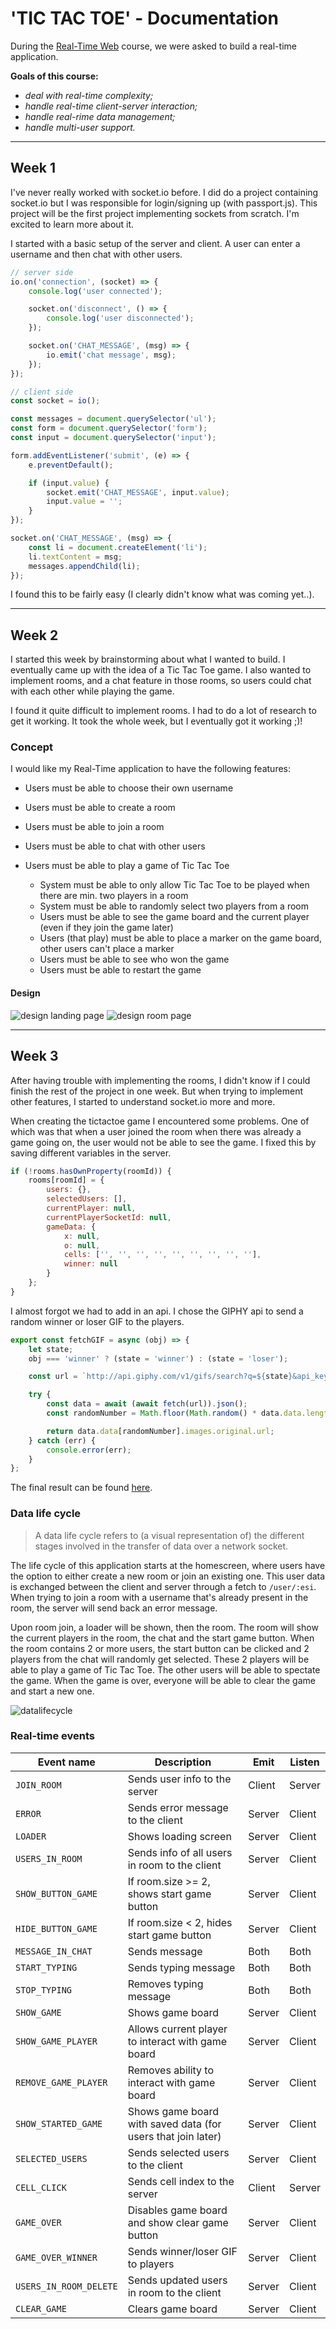 # 'TIC TAC TOE' - Documentation

During the [Real-Time Web](https://github.com/cmda-minor-web/real-time-web-2223) course, we were asked to build a real-time application.

**Goals of this course:**

-   _deal with real-time complexity;_
-   _handle real-time client-server interaction;_
-   _handle real-rime data management;_
-   _handle multi-user support._

---

## Week 1

I've never really worked with socket.io before. I did do a project containing socket.io but I was responsible for login/signing up (with passport.js). This project will be the first project implementing sockets from scratch. I'm excited to learn more about it.

I started with a basic setup of the server and client. A user can enter a username and then chat with other users.

```js
// server side
io.on('connection', (socket) => {
	console.log('user connected');

	socket.on('disconnect', () => {
		console.log('user disconnected');
	});

	socket.on('CHAT_MESSAGE', (msg) => {
		io.emit('chat message', msg);
	});
});
```

```js
// client side
const socket = io();

const messages = document.querySelector('ul');
const form = document.querySelector('form');
const input = document.querySelector('input');

form.addEventListener('submit', (e) => {
	e.preventDefault();

	if (input.value) {
		socket.emit('CHAT_MESSAGE', input.value);
		input.value = '';
	}
});

socket.on('CHAT_MESSAGE', (msg) => {
	const li = document.createElement('li');
	li.textContent = msg;
	messages.appendChild(li);
});
```

I found this to be fairly easy (I clearly didn't know what was coming yet..).

---

## Week 2

I started this week by brainstorming about what I wanted to build. I eventually came up with the idea of a Tic Tac Toe game. I also wanted to implement rooms, and a chat feature in those rooms, so users could chat with each other while playing the game.

I found it quite difficult to implement rooms. I had to do a lot of research to get it working. It took the whole week, but I eventually got it working ;)!

### Concept

I would like my Real-Time application to have the following features:

-   Users must be able to choose their own username
-   Users must be able to create a room
-   Users must be able to join a room
-   Users must be able to chat with other users
-   Users must be able to play a game of Tic Tac Toe

    -   System must be able to only allow Tic Tac Toe to be played when there are min. two players in a room
    -   System must be able to randomly select two players from a room
    -   Users must be able to see the game board and the current player (even if they join the game later)
    -   Users (that play) must be able to place a marker on the game board, other users can't place a marker
    -   Users must be able to see who won the game
    -   Users must be able to restart the game

#### Design

![design landing page](https://github.com/ninadepina/tic-tac-toe/assets/89778503/33cf9b82-1179-47b0-bf8e-7a2d79e4a719)
![design room page](https://github.com/ninadepina/tic-tac-toe/assets/89778503/5e61beb8-61ff-434d-9196-0a7123e4cde8)

---

## Week 3

After having trouble with implementing the rooms, I didn't know if I could finish the rest of the project in one week. But when trying to implement other features, I started to understand socket.io more and more.

When creating the tictactoe game I encountered some problems. One of which was that when a user joined the room when there was already a game going on, the user would not be able to see the game. I fixed this by saving different variables in the server.

```js
if (!rooms.hasOwnProperty(roomId)) {
	rooms[roomId] = {
		users: {},
		selectedUsers: [],
		currentPlayer: null,
		currentPlayerSocketId: null,
		gameData: {
			x: null,
			o: null,
			cells: ['', '', '', '', '', '', '', '', ''],
			winner: null
		}
	};
}
```

I almost forgot we had to add in an api. I chose the GIPHY api to send a random winner or loser GIF to the players.

```js
export const fetchGIF = async (obj) => {
	let state;
	obj === 'winner' ? (state = 'winner') : (state = 'loser');

	const url = `http://api.giphy.com/v1/gifs/search?q=${state}&api_key=454o81odJoh3KwZ3JkOnWu33emb4oRy8&limit=50`;

	try {
		const data = await (await fetch(url)).json();
		const randomNumber = Math.floor(Math.random() * data.data.length);

		return data.data[randomNumber].images.original.url;
	} catch (err) {
		console.error(err);
	}
};
```

The final result can be found [here](https://tictactoe-ninadepina.up.railway.app/).

### Data life cycle

> A data life cycle refers to (a visual representation of) the different stages involved in the transfer of data over a network socket.

The life cycle of this application starts at the homescreen, where users have the option to either create a new room or join an existing one. This user data is exchanged between the client and server through a fetch to `/user/:esi`. When trying to join a room with a username that's already present in the room, the server will send back an error message.

Upon room join, a loader will be shown, then the room. The room will show the current players in the room, the chat and the start game button. When the room contains 2 or more users, the start button can be clicked and 2 players from the chat will randomly get selected. These 2 players will be able to play a game of Tic Tac Toe. The other users will be able to spectate the game. When the game is over, everyone will be able to clear the game and start a new one.

![datalifecycle](https://github.com/ninadepina/tic-tac-toe/assets/89778503/3070fd8a-8f73-409d-9a81-65ad77796724)

### Real-time events

| Event name             | Description                                                  | Emit   | Listen |
| ---------------------- | ------------------------------------------------------------ | ------ | ------ |
| `JOIN_ROOM`            | Sends user info to the server                                | Client | Server |
| `ERROR`                | Sends error message to the client                            | Server | Client |
| `LOADER`               | Shows loading screen                                         | Server | Client |
| `USERS_IN_ROOM`        | Sends info of all users in room to the client                | Server | Client |
| `SHOW_BUTTON_GAME`     | If room.size >= 2, shows start game button                   | Server | Client |
| `HIDE_BUTTON_GAME`     | If room.size < 2, hides start game button                    | Server | Client |
| `MESSAGE_IN_CHAT`      | Sends message                                                | Both   | Both   |
| `START_TYPING`         | Sends typing message                                         | Both   | Both   |
| `STOP_TYPING`          | Removes typing message                                       | Both   | Both   |
| `SHOW_GAME`            | Shows game board                                             | Server | Client |
| `SHOW_GAME_PLAYER`     | Allows current player to interact with game board            | Server | Client |
| `REMOVE_GAME_PLAYER`   | Removes ability to interact with game board                  | Server | Client |
| `SHOW_STARTED_GAME`    | Shows game board with saved data (for users that join later) | Server | Client |
| `SELECTED_USERS`       | Sends selected users to the client                           | Server | Client |
| `CELL_CLICK`           | Sends cell index to the server                               | Client | Server |
| `GAME_OVER`            | Disables game board and show clear game button               | Server | Client |
| `GAME_OVER_WINNER`     | Sends winner/loser GIF to players                            | Server | Client |
| `USERS_IN_ROOM_DELETE` | Sends updated users in room to the client                    | Server | Client |
| `CLEAR_GAME`           | Clears game board                                            | Server | Client |
